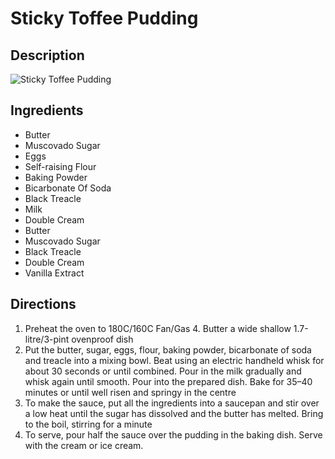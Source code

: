 # Sticky Toffee Pudding

## Description
![Sticky Toffee Pudding](https://www.themealdb.com/images/media/meals/xqqqtu1511637379.jpg "Sticky Toffee Pudding")

## Ingredients
- Butter
- Muscovado Sugar
- Eggs
- Self-raising Flour
- Baking Powder
- Bicarbonate Of Soda
- Black Treacle
- Milk
- Double Cream
- Butter
- Muscovado Sugar
- Black Treacle
- Double Cream
- Vanilla Extract

## Directions
1. Preheat the oven to 180C/160C Fan/Gas 4. Butter a wide shallow 1.7-litre/3-pint ovenproof dish
2. Put the butter, sugar, eggs, flour, baking powder, bicarbonate of soda and treacle into a mixing bowl. Beat using an electric handheld whisk for about 30 seconds or until combined. Pour in the milk gradually and whisk again until smooth. Pour into the prepared dish. Bake for 35–40 minutes or until well risen and springy in the centre
3. To make the sauce, put all the ingredients into a saucepan and stir over a low heat until the sugar has dissolved and the butter has melted. Bring to the boil, stirring for a minute
4. To serve, pour half the sauce over the pudding in the baking dish. Serve with the cream or ice cream.

